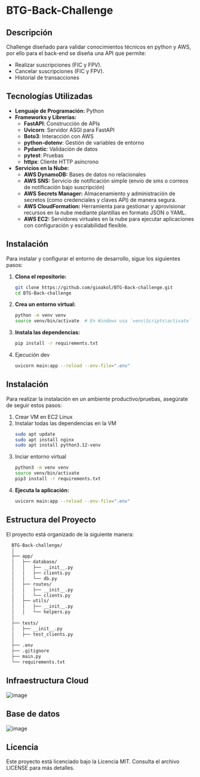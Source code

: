 # BTG-Back-Challenge

## Descripción
Challenge diseñado para validar conocimientos técnicos en python y AWS, por ello para el back-end se diseña una API que permite:
- Realizar suscripciones (FIC y FPV).
- Cancelar suscripciones (FIC y FPV).
- Historial de transacciones

## Tecnologías Utilizadas
- **Lenguaje de Programación:** Python
- **Frameworks y Librerías:**
  - **FastAPI**: Construcción de APIs
  - **Uvicorn**: Servidor ASGI para FastAPI
  - **Boto3**: Interacción con AWS
  - **python-dotenv**: Gestión de variables de entorno
  - **Pydantic**: Validación de datos
  - **pytest**: Pruebas
  - **httpx**: Cliente HTTP asíncrono
- **Servicios en la Nube:**
  - **AWS DynamoDB:** Bases de datos no relacionales
  - **AWS SNS:** Servicio de notificación simple (envio de sms o correos de notificación bajo suscripción)
  - **AWS Secrets Manager:** Almacenamiento y administración de secretos (como credenciales y claves API) de manera segura.
  - **AWS CloudFormation:** Herramienta para gestionar y aprovisionar recursos en la nube mediante plantillas en formato JSON o YAML.
  - **AWS EC2:** Servidores virtuales en la nube para ejecutar aplicaciones con configuración y escalabilidad flexible.

## Instalación
Para instalar y configurar el entorno de desarrollo, sigue los siguientes pasos:

1. **Clona el repositorio:**
    ```bash
    git clone https://github.com/gioakol/BTG-Back-challenge.git
    cd BTG-Back-challenge

2. **Crea un entorno virtual:**
    ```bash
    python -m venv venv
    source venv/bin/activate  # En Windows usa `venv\Scripts\activate`

3. **Instala las dependencias:**
    ```bash
    pip install -r requirements.txt

4. Ejecución dev
    ```bash
    uvicorn main:app --reload --env-file=".env"

## Instalación
Para realizar la instalación en un ambiente productivo/pruebas, asegúrate de seguir estos pasos:

1. Crear VM en EC2 Linux
2. Instalar todas las dependencias en la VM
    ```bash
    sudo apt update
    sudo apt install nginx
    sudo apt install python3.12-venv
    
3. Inciar entorno virtual
    ```bash
    python3 -m venv venv
    source venv/bin/activate
    pip3 install -r requirements.txt

2. **Ejecuta la aplicación:**
    ```bash
    uvicorn main:app --reload --env-file=".env"

## Estructura del Proyecto
El proyecto está organizado de la siguiente manera:

  ```bash
    BTG-Back-challenge/
    │
    ├── app/
    │   ├── database/
    │   │   ├── __init__.py
    │   │   ├── clients.py
    │   │   └── db.py
    │   ├── routes/
    │   │   ├── __init__.py
    │   │   └── clients.py
    │   ├── utils/
    │   │   ├── __init__.py
    │   │   └── helpers.py
    │
    ├── tests/
    │   ├── __init__.py
    │   ├── test_clients.py
    │
    ├── .env
    ├── .gitignore
    ├── main.py
    └── requirements.txt
  ```

## Infraestructura Cloud

![image](https://github.com/user-attachments/assets/e8b63334-976e-490e-a49a-0196fed6fcf3)

## Base de datos

![image](https://github.com/user-attachments/assets/b8974cf2-16f6-47ff-94c5-44d6740a98ac)

## Licencia
Este proyecto está licenciado bajo la Licencia MIT. Consulta el archivo LICENSE para más detalles.













